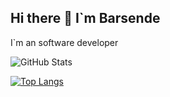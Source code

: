 ## Hi there 👋 I`m Barsende

I`m an software developer 

![GitHub Stats](https://github-readme-stats.vercel.app/api?username=ABarsen&theme=radical)

[![Top Langs](https://github-readme-stats.vercel.app/api/top-langs/?username=ABarsen&theme=radical)](https://github.com/ABarsen/github-readme-stats)
